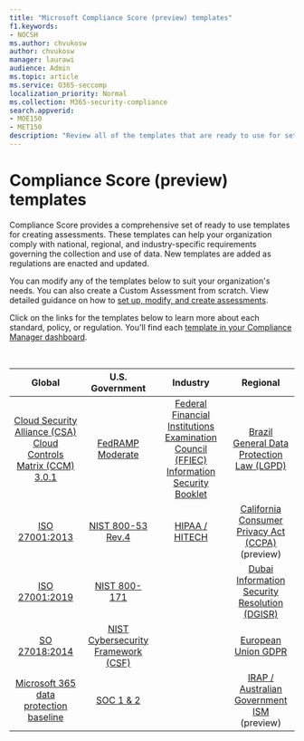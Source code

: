 ```yaml
---
title: "Microsoft Compliance Score (preview) templates"
f1.keywords:
- NOCSH
ms.author: chvukosw
author: chvukosw
manager: laurawi
audience: Admin
ms.topic: article
ms.service: O365-seccomp
localization_priority: Normal
ms.collection: M365-security-compliance
search.appverid: 
- MOE150
- MET150
description: "Review all of the templates that are ready to use for setting up assessments in Microsoft Compliance Score (preview)."
---
```


# Compliance Score (preview) templates

Compliance Score provides a comprehensive set of ready to use templates for creating assessments. These templates can help your organization comply with national, regional, and industry-specific requirements governing the collection and use of data. New templates are added as regulations are enacted and updated.

You can modify any of the templates below to suit your organization's needs. You can also create a Custom Assessment from scratch. View detailed guidance on how to [set up, modify, and create assessments](compliance-score-assessments.md). 

Click on the links for the templates below to learn more about each standard, policy, or regulation. You'll find each [template in your Compliance Manager dashboard](working-with-compliance-manager.md#templates).

<br>

| Global |U.S. Government| Industry|Regional|
| :---: |:---:|:---:|:---:|
|[Cloud Security Alliance (CSA) Cloud Controls Matrix (CCM) 3.0.1](offering-csa-star-attestation.md) | [FedRAMP Moderate](offering-fedramp.md)| [Federal Financial Institutions Examination Council (FFIEC) Information Security Booklet](offering-ffiec-us.md) |[Brazil General Data Protection Law (LGPD)](https://go.microsoft.com/fwlink/?linkid=2115387) |
|[ISO 27001:2013](https://go.microsoft.com/fwlink/?linkid=2109073) | [NIST 800-53 Rev.4](https://go.microsoft.com/fwlink/?linkid=2109075) | [HIPAA / HITECH](offering-hipaa-hitech.md) | [California Consumer Privacy Act (CCPA)](offering-ccpa.md) (preview)
|[ISO 27001:2019](offering-iso-27701.md)  | [NIST 800-171](offering-nist-sp-800-171.md)|  | [Dubai Information Security Resolution (DGISR)](https://go.microsoft.com/fwlink/?linkid=2131193) |
| [SO 27018:2014](offering-iso-27018.md) | [NIST Cybersecurity Framework (CSF)](offering-nist-csf.md) |  |[European Union GDPR](gdpr.md) |
| [Microsoft 365 data protection baseline](compliance-score-methodology.md#initial-score-based-on-microsoft-365-data-protection-baseline) | [SOC 1 & 2](offering-soc.md) |  | [IRAP / Australian Government ISM](offering-ccsl-irap-australia.md) (preview) |
